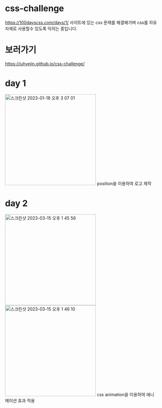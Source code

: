 # css-challenge

https://100dayscss.com/days/1/ 사이트에 있는 css 문제를 해결해가며 css를 자유자재로 사용할수 있도록 익히는 중입니다.

# 보러가기
https://juhyejin.github.io/css-challenge/

# day 1
<img width="300" alt="스크린샷 2023-01-18 오후 3 07 01" src="https://user-images.githubusercontent.com/82946898/213097094-a856e2eb-e0a5-4020-9fa7-e9298e9e81e7.png">
position을 이용하여 로고 제작

# day 2
<img width="300" alt="스크린샷 2023-03-15 오후 1 45 56" src="https://user-images.githubusercontent.com/82946898/225209164-93099b48-e0d8-427f-a294-dd5d568c798a.png">
<img width="300" alt="스크린샷 2023-03-15 오후 1 46 10" src="https://user-images.githubusercontent.com/82946898/225209193-5dd74b41-ba67-4445-9e7b-84e143a22ad1.png">
css animation을 이용하여 애니메이션 효과 적용
